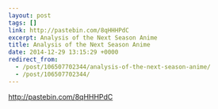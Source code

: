 ```yaml
---
layout: post
tags: []
link: http://pastebin.com/8qHHHPdC
excerpt: Analysis of the Next Season Anime
title: Analysis of the Next Season Anime
date: 2014-12-29 13:15:29 +0000
redirect_from:
  - /post/106507702344/analysis-of-the-next-season-anime/
  - /post/106507702344/
---
```


<http://pastebin.com/8qHHHPdC>

